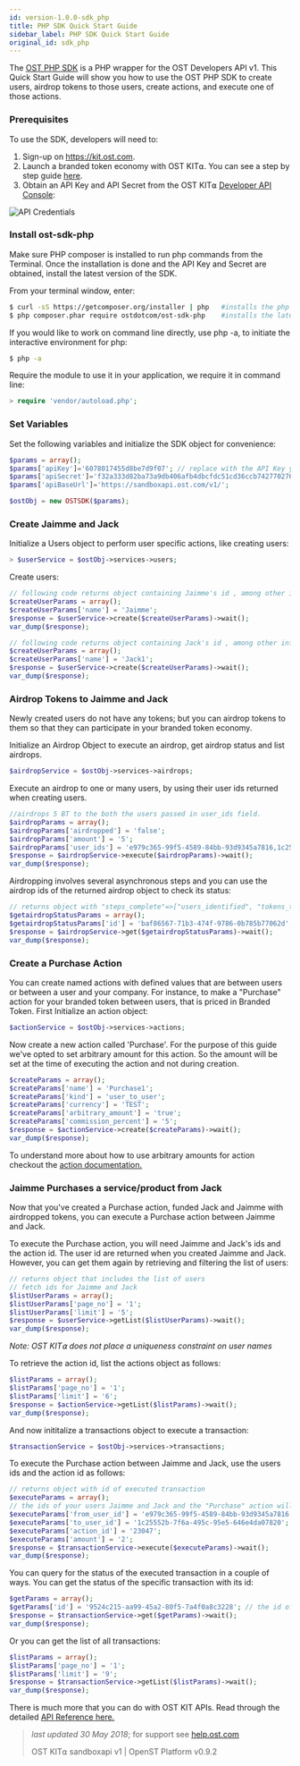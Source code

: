 ```yaml
---
id: version-1.0.0-sdk_php
title: PHP SDK Quick Start Guide
sidebar_label: PHP SDK Quick Start Guide
original_id: sdk_php
---
```


The [OST PHP SDK](https://github.com/OpenSTFoundation/ost-sdk-php/tree/v1.0.0) is a PHP wrapper for the OST Developers API v1. This Quick Start Guide will show you how to use the OST PHP SDK to create users, airdrop tokens to those users, create actions, and execute one of those actions.


### Prerequisites

To use the SDK, developers will need to:

1. Sign-up on [<u>https://kit.ost.com</u>](https://kit.ost.com).
2. Launch a branded token economy with OST KIT⍺. You can see a step by step guide [<u>here</u>](/docs/kit_overview.html).
3. Obtain an API Key and API Secret from the OST KIT⍺ [<u>Developer API Console</u>](https://kit.ost.com/developer-api-console):

![API Credentials](assets/Developer_section.jpg)

### Install ost-sdk-php

Make sure PHP composer is installed to run php commands from the Terminal. Once the installation is done and the API Key and Secret are obtained, install the latest version of the SDK.

From your terminal window, enter:

```bash
$ curl -sS https://getcomposer.org/installer | php   #installs the php composer
$ php composer.phar require ostdotcom/ost-sdk-php    #installs the latest stable version of the SDK
```

If you would like to work on command line directly, use php -a, to initiate the interactive environment for php:

```bash
$ php -a
```

Require the module to use it in your application, we require it in command line:

```php
> require 'vendor/autoload.php';
```

### Set Variables

Set the following variables and initialize the SDK object for convenience:

```php
$params = array();
$params['apiKey']='6078017455d8be7d9f07'; // replace with the API Key you obtained earlier
$params['apiSecret']='f32a333d82ba73a9db406afb4dbcfdc51cd36ccb742770276d6c4155783ca8d0'; // replace with the API Secret you obtained earlier
$params['apiBaseUrl']='https://sandboxapi.ost.com/v1/';

$ostObj = new OSTSDK($params);
```

### Create Jaimme and Jack

Initialize a Users object to perform user specific actions, like creating users:

```php
> $userService = $ostObj->services->users;
```

Create users:

```php
// following code returns object containing Jaimme's id , among other information, which you will need later
$createUserParams = array();
$createUserParams['name'] = 'Jaimme';
$response = $userService->create($createUserParams)->wait();
var_dump($response);

// following code returns object containing Jack's id , among other information, which you will need later
$createUserParams = array();
$createUserParams['name'] = 'Jack1';
$response = $userService->create($createUserParams)->wait();
var_dump($response);
```

### Airdrop Tokens to Jaimme and Jack

Newly created users do not have any tokens; but you can airdrop tokens to them so that they can participate in your branded token economy.

Initialize an Airdrop Object to execute an airdrop, get airdrop status and list airdrops.  

```php
$airdropService = $ostObj->services->airdrops;
```

Execute an airdrop to one or many users, by using their user ids returned when creating users.

```php
//airdrops 5 BT to the both the users passed in user_ids field.
$airdropParams = array();
$airdropParams['airdropped'] = 'false';
$airdropParams['amount'] = '5';
$airdropParams['user_ids'] = 'e979c365-99f5-4589-84bb-93d9345a7816,1c25552b-7f6a-495c-95e5-646e4da07820';
$response = $airdropService->execute($airdropParams)->wait();
var_dump($response);

```

Airdropping involves several asynchronous steps and you can use the airdrop ids of the returned airdrop object to check its status:

```php
// returns object with "steps_complete"=>["users_identified", "tokens_transfered", "contract_approved", "allocation_done"]
$getairdropStatusParams = array();
$getairdropStatusParams['id'] = 'baf86567-71b3-474f-9786-0b785b77062d'; // the airdrop id will differ
$response = $airdropService->get($getairdropStatusParams)->wait();
var_dump($response);

```

### Create a Purchase Action

You can create named actions with defined values that are between users or between a user and your company. For instance, to make a "Purchase" action for your branded token between users, that is priced in Branded Token. First Initialize an action object:

```php
$actionService = $ostObj->services->actions;
```
Now create a new action called 'Purchase'. For the purpose of this guide we've opted to set arbitrary amount for this action. So the amount will be set at the time of executing the action and not during creation.

```php
$createParams = array();
$createParams['name'] = 'Purchase1';
$createParams['kind'] = 'user_to_user';
$createParams['currency'] = 'TEST';
$createParams['arbitrary_amount'] = 'true';
$createParams['commission_percent'] = '5';
$response = $actionService->create($createParams)->wait();
var_dump($response);
```

To understand more about how to use arbitrary amounts for action checkout the [<u>action documentation.</u>](/docs/api_actions_create.html) 

### Jaimme Purchases a service/product from Jack

Now that you've created a Purchase action, funded Jack and Jaimme with airdropped tokens, you can execute a Purchase action between Jaimme and Jack.

To execute the Purchase action, you will need Jaimme and Jack's ids and the action id. The user id are returned when you created Jaimme and Jack. However, you can get them again by retrieving and filtering the list of users:

```php
// returns object that includes the list of users
// fetch ids for Jaimme and Jack
$listUserParams = array();
$listUserParams['page_no'] = '1';
$listUserParams['limit'] = '5';
$response = $userService->getList($listUserParams)->wait();
var_dump($response);
```
_Note: OST KIT⍺ does not place a uniqueness constraint on user names_

To retrieve the action id, list the actions object as follows:

```php
$listParams = array();
$listParams['page_no'] = '1';
$listParams['limit'] = '6';
$response = $actionService->getList($listParams)->wait();
var_dump($response);
```

And now inititalize a transactions object to execute a transaction:

```php
$transactionService = $ostObj->services->transactions;
```

To execute the Purchase action between Jaimme and Jack, use the users ids and the action id as follows:

```php
// returns object with id of executed transaction
$executeParams = array();
// the ids of your users Jaimme and Jack and the "Purchase" action will differ
$executeParams['from_user_id'] = 'e979c365-99f5-4589-84bb-93d9345a7816';
$executeParams['to_user_id'] = '1c25552b-7f6a-495c-95e5-646e4da07820';
$executeParams['action_id'] = '23047';
$executeParams['amount'] = '2';
$response = $transactionService->execute($executeParams)->wait();
var_dump($response);
```

You can query for the status of the executed transaction in a couple of ways.
You can get the status of the specific transaction with its id:

```php
$getParams = array();
$getParams['id'] = '9524c215-aa99-45a2-80f5-7a4f0a8c3228'; // the id of your executed transaction will differ 
$response = $transactionService->get($getParams)->wait();
var_dump($response);

```

Or you can get the list of all transactions:

```php
$listParams = array();
$listParams['page_no'] = '1';
$listParams['limit'] = '9';
$response = $transactionService->getList($listParams)->wait();
var_dump($response);
```

There is much more that you can do with OST KIT APIs. Read through the detailed [<u>API Reference here.</u>](/docs/api.html)

>_last updated 30 May 2018_; for support see [<u>help.ost.com</u>](https://help.ost.com)
>
> OST KIT⍺ sandboxapi v1 | OpenST Platform v0.9.2
